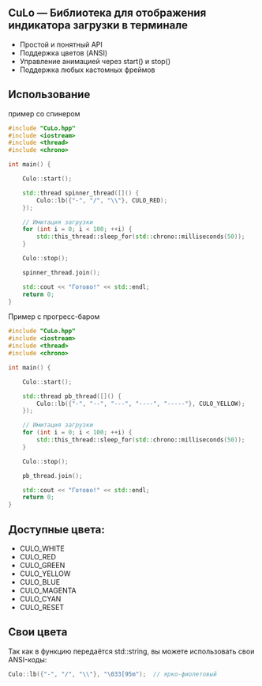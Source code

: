 ## CuLo — Библиотека для отображения индикатора загрузки в терминале

- Простой и понятный API
- Поддержка цветов (ANSI)
- Управление анимацией через start() и stop()
- Поддержка любых кастомных фреймов

## Использование
пример со спинером
```cpp
#include "CuLo.hpp"
#include <iostream>
#include <thread>
#include <chrono>

int main() {

    Culo::start();

    std::thread spinner_thread([]() {
        Culo::lb({"-", "/", "\\"}, CULO_RED); 
    });

    // Имитация загрузки
    for (int i = 0; i < 100; ++i) {
        std::this_thread::sleep_for(std::chrono::milliseconds(50));
    }

    Culo::stop();

    spinner_thread.join();

    std::cout << "Готово!" << std::endl;
    return 0;
}

```
Пример с прогресс-баром
```cpp
#include "CuLo.hpp"
#include <iostream>
#include <thread>
#include <chrono>

int main() {

    Culo::start();

    std::thread pb_thread([]() {
        Culo::lb({"-", "--", "---", "----", "-----"}, CULO_YELLOW); 
    });

    // Имитация загрузки
    for (int i = 0; i < 100; ++i) {
        std::this_thread::sleep_for(std::chrono::milliseconds(50));
    }

    Culo::stop();

    pb_thread.join();

    std::cout << "Готово!" << std::endl;
    return 0;
}
```

## Доступные цвета:

- CULO_WHITE
- CULO_RED
- CULO_GREEN
- CULO_YELLOW
- CULO_BLUE
- CULO_MAGENTA
- CULO_CYAN
- CULO_RESET

## Cвои цвета
Так как в функцию передаётся std::string, вы можете использовать свои ANSI-коды:

```cpp
Culo::lb({"-", "/", "\\"}, "\033[95m");  // ярко-фиолетовый
```

